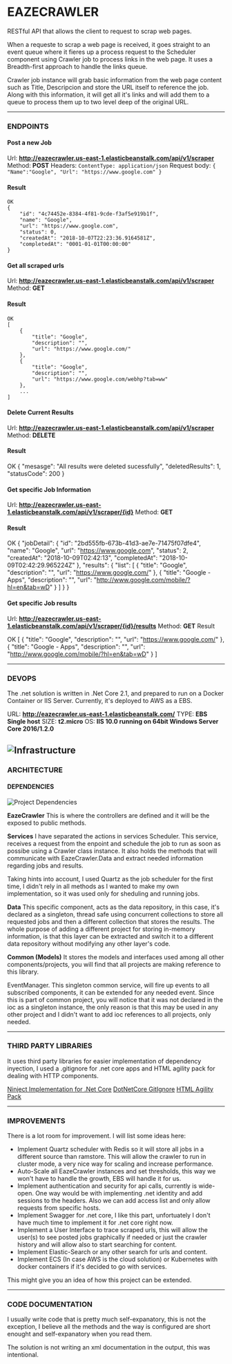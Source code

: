 
# EAZECRAWLER

RESTful API that allows the client to request to scrap web pages. 

When a requeste to scrap a web page is received, it goes straight to an event queue where it fieres up a process request to the Scheduler component using Crawler job to process links in the web page. It uses a Breadth-first approach to handle the links queue.

Crawler job instance will grab basic information from the web page content such as Title, Descripcion and store the URL itself to reference the job. Along with this information, it will get all it's links and will add them to a queue to process them up to two level deep of the original URL. 

---
### ENDPOINTS

#### Post a new Job


Url: **http://eazecrawler.us-east-1.elasticbeanstalk.com/api/v1/scraper**
Method: **POST**
Headers:
 `ContentType: application/json`
Request body:
`{
"Name":"Google",
"Url": "https://www.google.com"
}`

#### Result
    OK    
    {
        "id": "4c74452e-8384-4f81-9cde-f3af5e919b1f",
        "name": "Google",
        "url": "https://www.google.com",
        "status": 0,
        "createdAt": "2018-10-07T22:23:36.9164581Z",
        "completedAt": "0001-01-01T00:00:00"
    }

#### Get all scraped urls

Url: **http://eazecrawler.us-east-1.elasticbeanstalk.com/api/v1/scraper**
Method:  **GET**
#### Result

    OK 
    [
        {
            "title": "Google",
            "description": "",
            "url": "https://www.google.com/"
        },
        {
            "title": "Google",
            "description": "",
            "url": "https://www.google.com/webhp?tab=ww"
        },
        ...
    ]

#### Delete Current Results

Url: **http://eazecrawler.us-east-1.elasticbeanstalk.com/api/v1/scraper**
Method: **DELETE**

#### Result
  OK 
    {
      "mesasge": "All results were deleted sucessfully",
      "deletedResults": 1,
      "statusCode": 200
  }

#### Get specific Job Information

Url: **http://eazecrawler.us-east-1.elasticbeanstalk.com/api/v1/scraper/{id}**
Method: **GET**
#### Result 
  OK
  {
      "jobDetail": {
          "id": "2bd555fb-673b-41d3-ae7e-71475f07dfe4",
          "name": "Google",
          "url": "https://www.google.com",
          "status": 2,
          "createdAt": "2018-10-09T02:42:13",
          "completedAt": "2018-10-09T02:42:29.965224Z"
      },
      "results": {
          "list": [
              {
                  "title": "Google",
                  "description": "",
                  "url": "https://www.google.com/"
              },
              {
                  "title": "Google - Apps",
                  "description": "",
                  "url": "http://www.google.com/mobile/?hl=en&tab=wD"
              }
          ]
      }
  }

#### Get specific Job results
Url: **http://eazecrawler.us-east-1.elasticbeanstalk.com/api/v1/scraper/{id}/results**
Method: **GET**
Result
        
  OK
  [
      {
          "title": "Google",
          "description": "",
          "url": "https://www.google.com/"
      },
      {
          "title": "Google - Apps",
          "description": "",
          "url": "http://www.google.com/mobile/?hl=en&tab=wD"
      }
  ]

---
### DEVOPS

The .net solution is written in .Net Core 2.1, and prepared to run on a Docker Container or IIS Server. Currently, it's deployed to AWS as a EBS.

URL: **http://eazecrawler.us-east-1.elasticbeanstalk.com/**
TYPE: **EBS Single host**
SIZE: **t2.micro**
OS: **IIS 10.0 running on 64bit Windows Server Core 2016/1.2.0**

![Infrastructure](https://s3.amazonaws.com/eaze-crawler-content/cloudcraft.JPG)
---
### ARCHITECTURE

#### DEPENDENCIES   
![Project Dependencies](https://s3.amazonaws.com/eaze-crawler-content/Project+Dependancy.JPG)

**EazeCrawler**
This is where the controllers are defined and it will be the exposed to public methods.

**Services**
I have separated the actions in services
Scheduler. This service, receives a request from the enpoint and schedule the job to run as soon as possibe using a Crawler class instance. It also holds the methods that will communicate with EazeCrawler.Data and extract needed information regarding jobs and results.

Taking hints into account, I used Quartz as the job scheduler for the first time, I didn't rely in all methods as I wanted to make my own implementation, so it was used only for sheduling and running jobs.

**Data**
This specific component, acts as the data repository, in this case, it's declared as a singleton, thread safe using concurrent collections to store all requested jobs and then a different collection that stores the results. The whole purpose of adding a different project for storing in-memory information, is that this layer can be extracted and switch it to a different data repository without modifying any other layer's code.

**Common (Models)**
It stores the models and interfaces used among all other components/projects, you will find that all projects are making reference to this library.

EventManager. This singleton common service, will fire up events to all subscribed components, it can be extended for any needed event. Since this is part of common project, you will notice that it was not declared in the ioc as a singleton instance, the only reason is that this may be used in any other project and I didn't want to add ioc references to all projects, only needed.

---
### THIRD PARTY LIBRARIES

It uses third party libraries for easier implementation of dependency inyection, I used a .gitignore for .net core apps and HTML agility pack for dealing with HTTP components.

[Ninject Implementation for .Net Core](https://dev.to/cwetanow/wiring-up-ninject-with-aspnet-core-20-3hp)
[DotNetCore GitIgnore](https://github.com/thangchung/awesome-dotnet-core/blob/master/.gitignore)
[HTML Agility Pack](https://html-agility-pack.net)

---
### IMPROVEMENTS
There is a lot room for improvement. I will list some ideas here:

- Implement Quartz scheduler with Redis so it will store all jobs in a different source than ramstore. This will allow the crawler to run in cluster mode, a very nice way for scaling and increase performance.
- Auto-Scale all EazeCrawler instances and set thresholds, this way we won't have to handle the growth, EBS will handle it for us.
- Implement authentication and security for api calls, currently is wide-open. One way would be with implementing .net identity and add sessions to the headers. Also we can add access list and only allow requests from specific hosts.
- Implement Swagger for .net core, I like this part, unfortuately I don't have much time to implement it for .net core right now.
- Implement a User Interface to trace scraped urls, this will allow the user(s) to  see posted jobs graphically if needed or just the crawler history and will allow also to start searching for content.
- Implement Elastic-Search or any other search for urls and content.
- Implement ECS (In case AWS is the cloud solution) or Kubernetes with docker containers if it's decided to go with services.

This might give you an idea of how this project can be extended.

---
### CODE DOCUMENTATION
I usually write code that is pretty much self-expanatory, this is not the exception, I believe all the methods and the way is configured are short enought and self-expanatory when you read them.

The solution is not writing an xml documentation in the output, this was intentional.